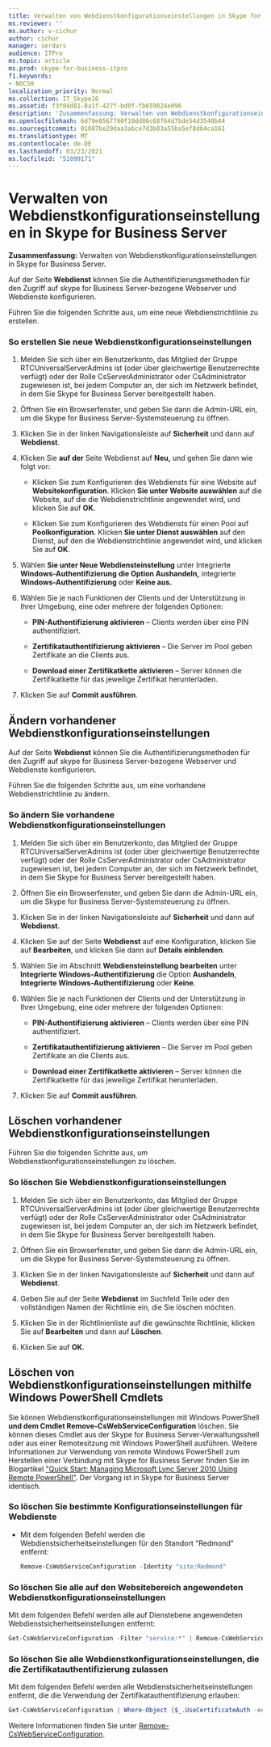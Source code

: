 ```yaml
---
title: Verwalten von Webdienstkonfigurationseinstellungen in Skype for Business Server
ms.reviewer: ''
ms.author: v-cichur
author: cichur
manager: serdars
audience: ITPro
ms.topic: article
ms.prod: skype-for-business-itpro
f1.keywords:
- NOCSH
localization_priority: Normal
ms.collection: IT_Skype16
ms.assetid: f3f04d81-8a1f-427f-bd0f-fb659024e096
description: 'Zusammenfassung: Verwalten von Webdienstkonfigurationseinstellungen in Skype for Business Server.'
ms.openlocfilehash: 6d79e0567790f10dd86c68f64d7bde54d3540b44
ms.sourcegitcommit: 01087be29daa3abce7d3b03a55ba5ef8db4ca161
ms.translationtype: MT
ms.contentlocale: de-DE
ms.lasthandoff: 03/23/2021
ms.locfileid: "51099171"
---
```

# <a name="manage-web-service-configuration-settings-in-skype-for-business-server"></a>Verwalten von Webdienstkonfigurationseinstellungen in Skype for Business Server
 
**Zusammenfassung:** Verwalten von Webdienstkonfigurationseinstellungen in Skype for Business Server.
  
Auf der Seite **Webdienst** können Sie die Authentifizierungsmethoden für den Zugriff auf skype for Business Server-bezogene Webserver und Webdienste konfigurieren.
  
Führen Sie die folgenden Schritte aus, um eine neue Webdienstrichtlinie zu erstellen.
  
### <a name="to-create-new-web-service-configuration-settings"></a>So erstellen Sie neue Webdienstkonfigurationseinstellungen

1.  Melden Sie sich über ein Benutzerkonto, das Mitglied der Gruppe RTCUniversalServerAdmins ist (oder über gleichwertige Benutzerrechte verfügt) oder der Rolle CsServerAdministrator oder CsAdministrator zugewiesen ist, bei jedem Computer an, der sich im Netzwerk befindet, in dem Sie Skype for Business Server bereitgestellt haben.
    
2. Öffnen Sie ein Browserfenster, und geben Sie dann die Admin-URL ein, um die Skype for Business Server-Systemsteuerung zu öffnen.  
    
3. Klicken Sie in der linken Navigationsleiste auf **Sicherheit** und dann auf **Webdienst**.
    
4. Klicken Sie **auf der** Seite Webdienst auf **Neu,** und gehen Sie dann wie folgt vor:
    
   - Klicken Sie zum Konfigurieren des Webdiensts für eine Website auf **Websitekonfiguration**. Klicken **Sie unter Website auswählen** auf die Website, auf die die Webdienstrichtlinie angewendet wird, und klicken Sie auf **OK**.
    
   - Klicken Sie zum Konfigurieren des Webdiensts für einen Pool auf **Poolkonfiguration**. Klicken **Sie unter Dienst auswählen** auf den Dienst, auf den die Webdienstrichtlinie angewendet wird, und klicken Sie auf **OK**. 
    
5. Wählen **Sie unter Neue Webdiensteinstellung** unter Integrierte **Windows-Authentifizierung** **die Option Aushandeln,** integrierte **Windows-Authentifizierung** oder **Keine aus.**
    
6. Wählen Sie je nach Funktionen der Clients und der Unterstützung in Ihrer Umgebung, eine oder mehrere der folgenden Optionen:
    
   - **PIN-Authentifizierung aktivieren** – Clients werden über eine PIN authentifiziert.
    
   - **Zertifikatauthentifizierung aktivieren** – Die Server im Pool geben Zertifikate an die Clients aus.
    
   - **Download einer Zertifikatkette aktivieren** – Server können die Zertifikatkette für das jeweilige Zertifikat herunterladen.
    
7. Klicken Sie auf **Commit ausführen**.
    
## <a name="modify-existing-web-service-configuration-settings"></a>Ändern vorhandener Webdienstkonfigurationseinstellungen

Auf der Seite **Webdienst** können Sie die Authentifizierungsmethoden für den Zugriff auf skype for Business Server-bezogene Webserver und Webdienste konfigurieren.
  
Führen Sie die folgenden Schritte aus, um eine vorhandene Webdienstrichtlinie zu ändern.
  
### <a name="to-modify-existing-web-service-configuration-settings"></a>So ändern Sie vorhandene Webdienstkonfigurationseinstellungen

1.  Melden Sie sich über ein Benutzerkonto, das Mitglied der Gruppe RTCUniversalServerAdmins ist (oder über gleichwertige Benutzerrechte verfügt) oder der Rolle CsServerAdministrator oder CsAdministrator zugewiesen ist, bei jedem Computer an, der sich im Netzwerk befindet, in dem Sie Skype for Business Server bereitgestellt haben.
    
2. Öffnen Sie ein Browserfenster, und geben Sie dann die Admin-URL ein, um die Skype for Business Server-Systemsteuerung zu öffnen.  
    
3. Klicken Sie in der linken Navigationsleiste auf **Sicherheit** und dann auf **Webdienst**.
    
4. Klicken Sie auf der Seite **Webdienst** auf eine Konfiguration, klicken Sie auf **Bearbeiten**, und klicken Sie dann auf **Details einblenden**.
    
5. Wählen Sie im Abschnitt **Webdiensteinstellung bearbeiten** unter **Integrierte Windows-Authentifizierung** die Option **Aushandeln**, **Integrierte Windows-Authentifizierung** oder **Keine**.
    
6. Wählen Sie je nach Funktionen der Clients und der Unterstützung in Ihrer Umgebung, eine oder mehrere der folgenden Optionen:
    
   - **PIN-Authentifizierung aktivieren** – Clients werden über eine PIN authentifiziert.
    
   - **Zertifikatauthentifizierung aktivieren** – Die Server im Pool geben Zertifikate an die Clients aus.
    
   - **Download einer Zertifikatkette aktivieren** – Server können die Zertifikatkette für das jeweilige Zertifikat herunterladen.
    
7. Klicken Sie auf **Commit ausführen**.
    
## <a name="delete-existing-web-service-configuration-settings"></a>Löschen vorhandener Webdienstkonfigurationseinstellungen

Führen Sie die folgenden Schritte aus, um Webdienstkonfigurationseinstellungen zu löschen.
  
### <a name="to-delete-web-service-configuration-settings"></a>So löschen Sie Webdienstkonfigurationseinstellungen

1.  Melden Sie sich über ein Benutzerkonto, das Mitglied der Gruppe RTCUniversalServerAdmins ist (oder über gleichwertige Benutzerrechte verfügt) oder der Rolle CsServerAdministrator oder CsAdministrator zugewiesen ist, bei jedem Computer an, der sich im Netzwerk befindet, in dem Sie Skype for Business Server bereitgestellt haben.
    
2. Öffnen Sie ein Browserfenster, und geben Sie dann die Admin-URL ein, um die Skype for Business Server-Systemsteuerung zu öffnen.  
    
3. Klicken Sie in der linken Navigationsleiste auf **Sicherheit** und dann auf **Webdienst**.
    
4. Geben Sie auf der Seite **Webdienst** im Suchfeld Teile oder den vollständigen Namen der Richtlinie ein, die Sie löschen möchten.
    
5. Klicken Sie in der Richtlinienliste auf die gewünschte Richtlinie, klicken Sie auf **Bearbeiten** und dann auf **Löschen**.
    
6. Klicken Sie auf **OK**.
    
## <a name="deleting-web-service-configuration-settings-by-using-windows-powershell-cmdlets"></a>Löschen von Webdienstkonfigurationseinstellungen mithilfe Windows PowerShell Cmdlets

Sie können Webdienstkonfigurationseinstellungen mit Windows PowerShell **und dem Cmdlet Remove-CsWebServiceConfiguration** löschen. Sie können dieses Cmdlet aus der Skype for Business Server-Verwaltungsshell oder aus einer Remotesitzung mit Windows PowerShell ausführen. Weitere Informationen zur Verwendung von remote Windows PowerShell zum Herstellen einer Verbindung mit Skype for Business Server finden Sie im Blogartikel ["Quick Start: Managing Microsoft Lync Server 2010 Using Remote PowerShell"](https://go.microsoft.com/fwlink/p/?linkId=255876). Der Vorgang ist in Skype for Business Server identisch.
  
### <a name="to-delete-a-specific-collection-of-web-service-configuration-settings"></a>So löschen Sie bestimmte Konfigurationseinstellungen für Webdienste

- Mit dem folgenden Befehl werden die Webdienstsicherheitseinstellungen für den Standort "Redmond" entfernt:
    
  ```PowerShell
  Remove-CsWebServiceConfiguration -Identity "site:Redmond"
  ```

### <a name="to-delete-all-of-the-web-service-configuration-settings-applied-to-the-site-scope"></a>So löschen Sie alle auf den Websitebereich angewendeten Webdienstkonfigurationseinstellungen

Mit dem folgenden Befehl werden alle auf Dienstebene angewendeten Webdienstsicherheitseinstellungen entfernt:
    
  ```PowerShell
  Get-CsWebServiceConfiguration -Filter "service:*" | Remove-CsWebServiceConfiguration
  ```

### <a name="to-delete-all-of-the-web-service-configuration-settings-that-allow-certificate-authentication"></a>So löschen Sie alle Webdienstkonfigurationseinstellungen, die die Zertifikatauthentifizierung zulassen

Mit dem folgenden Befehl werden alle Webdienstsicherheitseinstellungen entfernt, die die Verwendung der Zertifikatauthentifizierung erlauben:
    
  ```PowerShell
  Get-CsWebServiceConfiguration | Where-Object {$_.UseCertificateAuth -eq $True} | Remove-CsWebServiceConfiguration
  ```

Weitere Informationen finden Sie unter [Remove-CsWebServiceConfiguration](/powershell/module/skype/remove-cswebserviceconfiguration?view=skype-ps).
